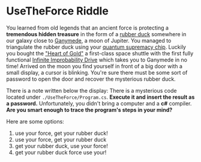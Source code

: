 # UseTheForce Riddle

You learned from old legends that an ancient force is protecting a **tremendous hidden treasure** in the form of a [rubber duck](https://en.wikipedia.org/wiki/Rubber_duck_debugging) somewhere in our galaxy close to [Ganymede](https://en.wikipedia.org/wiki/Ganymede_(moon)), a moon of Jupiter. You managed to triangulate the rubber duck using your [quantum supremacy chip](https://en.wikipedia.org/wiki/Quantum_supremacy). Luckily you bought the ["Heart of Gold"](https://en.wikipedia.org/wiki/Technology_in_The_Hitchhiker%27s_Guide_to_the_Galaxy#Heart_of_Gold) a first-class space shuttle with the first fully functional [Infinite Improbability Drive](https://en.wikipedia.org/wiki/Technology_in_The_Hitchhiker%27s_Guide_to_the_Galaxy#Infinite_Improbability_Drive) which takes you to Ganymede in no time!
Arrived on the moon you find yourself in front of a big door with a small display, a cursor is blinking. You're sure there must be some sort of password to open the door and recover the mysterious rubber duck.

There is a note written below the display:
There is a mysterious code located under ```./UseTheForce/Program.cs```.
**Execute it and insert the result as a password.**
Unfortunately, you didn't bring a computer and a **c#** compiler. **Are you smart enough to trace the program's steps in your mind?**

Here are some options:
1.  use your force, get your rubber duck!
2.  use your force, get your rubber duck
3.  get your rubber duck, use your force!
4.  get your rubber duck force use your!

